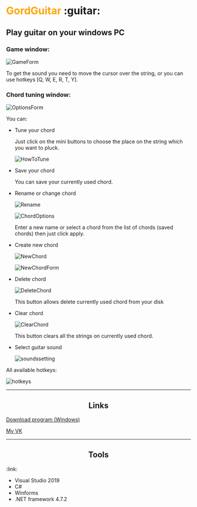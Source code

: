 <h1><font color = "orange">GordGuitar</font> :guitar:</h1>

<h2>Play guitar on your windows PC</h2>

<h3>Game window:</h3>

![GameForm](screenshots/GameForm.jpg)

To get the sound you need to move the cursor over the string, or you can use hotkeys [Q, W, E, R, T, Y].

<h3>Chord tuning window:</h3>

![OptionsForm](screenshots/OptionsForm.jpg)

<div>You can:</div>

+ Tune your chord

   Just click on the mini buttons to choose the place on the string which you want to pluck. 

   ![HowToTune](screenshots/HowToTuneAChord.jpg)

+ Save your chord

   You can save your currently used chord. 
 
+ Rename or change chord

  ![Rename](screenshots/RenameofChange.jpg)

  ![ChordOptions](screenshots/ChordOptions.jpg)

  Enter a new name or select a chord from the list of chords (saved chords) then just click apply.

+ Create new chord

  ![NewChord](screenshots/CreateNew.jpg)

  ![NewChordForm](screenshots/NewChord.jpg)

+ Delete chord

  ![DeleteChord](screenshots/DeleteChord.jpg)

  This button allows delete currently used chord from your disk

+ Clear chord

  ![ClearChord](screenshots/Clearchord.jpg)

  This button clears all the strings on currently used chord.

+ Select guitar sound

  ![soundssetting](screenshots/SoundsSetting.jpg)

<div>All available hotkeys: </div>

![hotkeys](screenshots/HotKeys.jpg)

_____

<center><h2>Links</h2></center>

[Download program (Windows)](https://disk.yandex.ru/d/T-S0UOgCLEqu8A)

[My VK](https://vk.com/poseidon1337ac)

_____

<center><h2>Tools</h2></center>:link:

+ Visual Studio 2019
+ C#
+ Winforms
+ .NET framework 4.7.2
